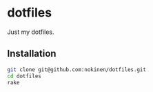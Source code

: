 # dotfiles
Just my dotfiles.

## Installation
```sh
git clone git@github.com:nokinen/dotfiles.git
cd dotfiles
rake
```
